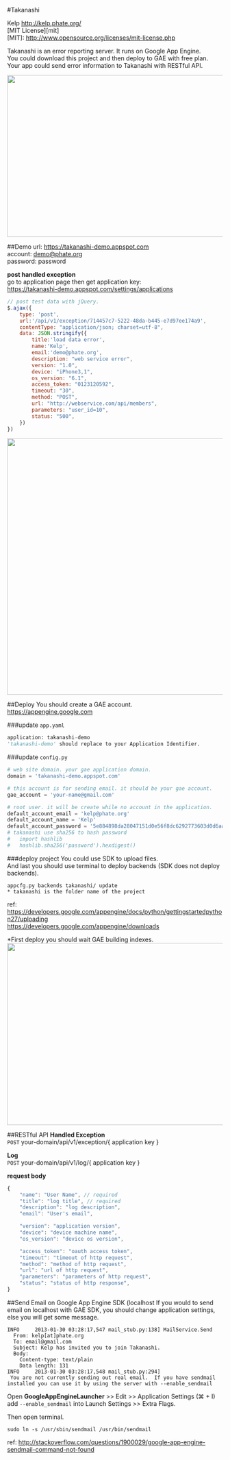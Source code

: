 #Takanashi

Kelp http://kelp.phate.org/  
[MIT License][mit]  
[MIT]: http://www.opensource.org/licenses/mit-license.php


Takanashi is an error reporting server. It runs on Google App Engine.  
You could download this project and then deploy to GAE with free plan.  
Your app could send error information to Takanashi with RESTful API.  


<img src='https://raw.github.com/Kelp404/Takanashi/master/_images/screenshot00.png' height='378px' width='850px' />


##Demo
url: https://takanashi-demo.appspot.com  
account: demo@phate.org  
password: password  
  
**post handled exception**  
go to application page then get application key:  
https://takanashi-demo.appspot.com/settings/applications  
```JavaScript
// post test data with jQuery.
$.ajax({
    type: 'post',
    url:'/api/v1/exception/714457c7-5222-48da-b445-e7d97ee174a9',
    contentType: "application/json; charset=utf-8",
    data: JSON.stringify({
        title:'load data error',
        name:'Kelp',
        email:'demo@phate.org',
        description: "web service error",
        version: "1.0",
        device: "iPhone3,1",
        os_version: "6.1",
        access_token: "0123120592",
        timeout: "30",
        method: "POST",
        url: "http://webservice.com/api/members",
        parameters: "user_id=10",
        status: "500",
    })
})
```
<img src='https://raw.github.com/Kelp404/Takanashi/master/_images/screenshot02.png' height='599px' width='850px' />



##Deploy
You should create a GAE account.  
https://appengine.google.com  
  
###update `app.yaml`
```Python
application: takanashi-demo
'takanashi-demo' should replace to your Application Identifier.
```


###update `config.py`
```Python
# web site domain. your gae application domain.
domain = 'takanashi-demo.appspot.com'

# this account is for sending email. it should be your gae account.
gae_account = 'your-name@gmail.com'

# root user. it will be create while no account in the application.
default_account_email = 'kelp@phate.org'
default_account_name = 'Kelp'
default_account_password = '5e884898da28047151d0e56f8dc6292773603d0d6aabbdd62a11ef721d1542d8'
# takanashi use sha256 to hash password
#   import hashlib
#   hashlib.sha256('password').hexdigest()
```

###deploy project
You could use SDK to upload files.  
And last you should use terminal to deploy backends (SDK does not deploy backends).  
```
appcfg.py backends takanashi/ update
* takanashi is the folder name of the project
```

ref:  
https://developers.google.com/appengine/docs/python/gettingstartedpython27/uploading  
https://developers.google.com/appengine/downloads  

*First deploy you should wait GAE building indexes.  
<img src='https://raw.github.com/Kelp404/Takanashi/master/_images/screenshot01.png' height='425px' width='850px' />



##RESTful API
**Handled Exception**  
`POST` your-domain/api/v1/exception/{ application key }  
  
**Log**  
`POST` your-domain/api/v1/log/{ application key }  
  
**request body**  
```JavaScript
{
    "name": "User Name", // required
    "title": "log title", // required
    "description": "log description",
    "email": "User's email",

    "version": "application version",
    "device": "device machine name",
    "os_version": "device os version",

    "access_token": "oauth access token",
    "timeout": "timeout of http request",
    "method": "method of http request",
    "url": "url of http request",
    "parameters": "parameters of http request",
    "status": "status of http response",
}
```



##Send Email on Google App Engine SDK (localhost
If you would to send email on localhost with GAE SDK, you should change application settings, else you will get some message.  
```
INFO     2013-01-30 03:28:17,547 mail_stub.py:138] MailService.Send
  From: kelp[at]phate.org
  To: email@gmail.com
  Subject: Kelp has invited you to join Takanashi.
  Body:
    Content-type: text/plain
    Data length: 131
INFO     2013-01-30 03:28:17,548 mail_stub.py:294]
 You are not currently sending out real email.  If you have sendmail installed you can use it by using the server with --enable_sendmail
```

Open **GoogleAppEngineLauncher** >> Edit >> Application Settings (⌘ + I)  
add `--enable_sendmail` into Launch Settings >> Extra Flags.  

Then open terminal.  
```
sudo ln -s /usr/sbin/sendmail /usr/bin/sendmail
```
ref: 
http://stackoverflow.com/questions/1900029/google-app-engine-sendmail-command-not-found
